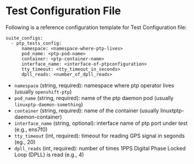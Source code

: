 # Test Configuration File

Following is a reference configuration template for Test Configuration file:

```
suite_configs:
  - ptp_tests_config:
      namespace: <namespace-where-ptp-lives>
      pod_name: <ptp-pod-name> 
      container: <ptp-container-name>
      interface_name: <interface-of-ptpconfiguration> 
      tty_timeout: <tty_timeout_in_seconds>
      dpll_reads: <number_of_dpll_reads>
```

* `namespace` (string, required): namespace where ptp operator lives (usually `openshift-ptp`)
* `pod_name` (string, required): name of the ptp daemon pod (usually `linuxptp-daemon-something`)  
* `container` (string, required): name of the container (usually linuxtptp-daemon-container)
* `interface_name` (string, optional): interface name of ptp port under test (e.g., ens7f0)
* `tty_timeout` (int, required): timeout for reading GPS signal in segonds (eg., 20)
* `dpll_reads` (int, required): number of times 1PPS Digital Phase Locked Loop (DPLL) is read (e.g., 4)
